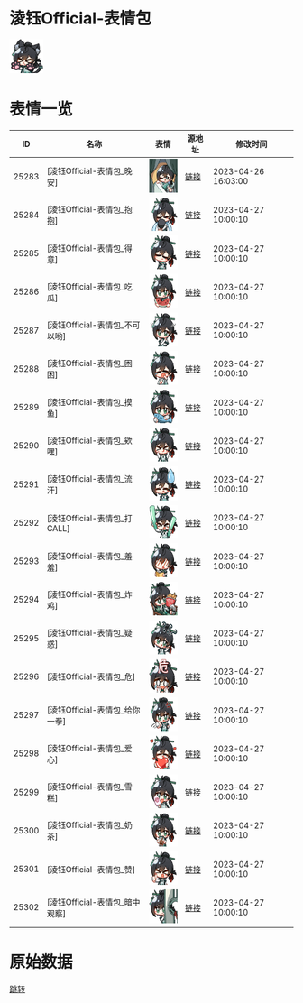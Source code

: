 # 淩钰Official-表情包

<img src="./cover.png" height="60" alt="cover" />

# 表情一览

|ID|名称|表情|源地址|修改时间|
|----|----|----|----|----|
|25283|[淩钰Official-表情包_晚安]|<img src="./pic/025283_%5B淩钰Official-表情包_晚安%5D.png" height="60" alt="晚安"/>|[链接](https://i0.hdslb.com/bfs/garb/6ba0adb4ac8ece2be00126a6667105a8e82b0687.png)|2023-04-26 16:03:00|
|25284|[淩钰Official-表情包_抱抱]|<img src="./pic/025284_%5B淩钰Official-表情包_抱抱%5D.png" height="60" alt="抱抱"/>|[链接](https://i0.hdslb.com/bfs/garb/fd366f027d3bc6dd2edf3b0dff1f27da930bf32b.png)|2023-04-27 10:00:10|
|25285|[淩钰Official-表情包_得意]|<img src="./pic/025285_%5B淩钰Official-表情包_得意%5D.png" height="60" alt="得意"/>|[链接](https://i0.hdslb.com/bfs/garb/9012e78e5b2344c3680c4b654960dcd2112812f2.png)|2023-04-27 10:00:10|
|25286|[淩钰Official-表情包_吃瓜]|<img src="./pic/025286_%5B淩钰Official-表情包_吃瓜%5D.png" height="60" alt="吃瓜"/>|[链接](https://i0.hdslb.com/bfs/garb/7c1a09a7643a7d36659f70158c3ba8f62737e6c6.png)|2023-04-27 10:00:10|
|25287|[淩钰Official-表情包_不可以哟]|<img src="./pic/025287_%5B淩钰Official-表情包_不可以哟%5D.png" height="60" alt="不可以哟"/>|[链接](https://i0.hdslb.com/bfs/garb/0373006a725715d74e3bc041ba88573b8a514ec4.png)|2023-04-27 10:00:10|
|25288|[淩钰Official-表情包_困困]|<img src="./pic/025288_%5B淩钰Official-表情包_困困%5D.png" height="60" alt="困困"/>|[链接](https://i0.hdslb.com/bfs/garb/729688c3c23c730e9beaf60491471f5a1650836d.png)|2023-04-27 10:00:10|
|25289|[淩钰Official-表情包_摸鱼]|<img src="./pic/025289_%5B淩钰Official-表情包_摸鱼%5D.png" height="60" alt="摸鱼"/>|[链接](https://i0.hdslb.com/bfs/garb/426ec69c2a57443360fefbda7bcfb9d1a169ec07.png)|2023-04-27 10:00:10|
|25290|[淩钰Official-表情包_欸嘿]|<img src="./pic/025290_%5B淩钰Official-表情包_欸嘿%5D.png" height="60" alt="欸嘿"/>|[链接](https://i0.hdslb.com/bfs/garb/af8d5a3ac09802bdeef2b0520d9be75284723535.png)|2023-04-27 10:00:10|
|25291|[淩钰Official-表情包_流汗]|<img src="./pic/025291_%5B淩钰Official-表情包_流汗%5D.png" height="60" alt="流汗"/>|[链接](https://i0.hdslb.com/bfs/garb/8ba568cad9a327f6ae83c277faca60ef35f0ef2a.png)|2023-04-27 10:00:10|
|25292|[淩钰Official-表情包_打CALL]|<img src="./pic/025292_%5B淩钰Official-表情包_打CALL%5D.png" height="60" alt="打CALL"/>|[链接](https://i0.hdslb.com/bfs/garb/5d7d3101fe3fc4f1f6b4a9c40ccd12e6af1f5fa3.png)|2023-04-27 10:00:10|
|25293|[淩钰Official-表情包_羞羞]|<img src="./pic/025293_%5B淩钰Official-表情包_羞羞%5D.png" height="60" alt="羞羞"/>|[链接](https://i0.hdslb.com/bfs/garb/270bb6f71e54d7a9f5db63cd8436bcaa97217037.png)|2023-04-27 10:00:10|
|25294|[淩钰Official-表情包_炸鸡]|<img src="./pic/025294_%5B淩钰Official-表情包_炸鸡%5D.png" height="60" alt="炸鸡"/>|[链接](https://i0.hdslb.com/bfs/garb/13e60dc9797c64ec50544c783d59a635c24c2e8e.png)|2023-04-27 10:00:10|
|25295|[淩钰Official-表情包_疑惑]|<img src="./pic/025295_%5B淩钰Official-表情包_疑惑%5D.png" height="60" alt="疑惑"/>|[链接](https://i0.hdslb.com/bfs/garb/43aee0b6df0cbace36b25adaa6ac08578dfd8430.png)|2023-04-27 10:00:10|
|25296|[淩钰Official-表情包_危]|<img src="./pic/025296_%5B淩钰Official-表情包_危%5D.png" height="60" alt="危"/>|[链接](https://i0.hdslb.com/bfs/garb/5072c34218fe34b219fd6c2627bbb5727611b125.png)|2023-04-27 10:00:10|
|25297|[淩钰Official-表情包_给你一拳]|<img src="./pic/025297_%5B淩钰Official-表情包_给你一拳%5D.png" height="60" alt="给你一拳"/>|[链接](https://i0.hdslb.com/bfs/garb/dbf78259f4b4ef817bc3f4c73fe3eb91d20698ec.png)|2023-04-27 10:00:10|
|25298|[淩钰Official-表情包_爱心]|<img src="./pic/025298_%5B淩钰Official-表情包_爱心%5D.png" height="60" alt="爱心"/>|[链接](https://i0.hdslb.com/bfs/garb/07cef744be584bbcf502a8aea5e65c81a702b35f.png)|2023-04-27 10:00:10|
|25299|[淩钰Official-表情包_雪糕]|<img src="./pic/025299_%5B淩钰Official-表情包_雪糕%5D.png" height="60" alt="雪糕"/>|[链接](https://i0.hdslb.com/bfs/garb/953c07cddfab19b536b35d46be3e11356fe7253a.png)|2023-04-27 10:00:10|
|25300|[淩钰Official-表情包_奶茶]|<img src="./pic/025300_%5B淩钰Official-表情包_奶茶%5D.png" height="60" alt="奶茶"/>|[链接](https://i0.hdslb.com/bfs/garb/5377cb27b123c7c86050a0dc78ad694e1cfbf8d3.png)|2023-04-27 10:00:10|
|25301|[淩钰Official-表情包_赞]|<img src="./pic/025301_%5B淩钰Official-表情包_赞%5D.png" height="60" alt="赞"/>|[链接](https://i0.hdslb.com/bfs/garb/4d695e6cdccf6b429880a695a87a910356df6c39.png)|2023-04-27 10:00:10|
|25302|[淩钰Official-表情包_暗中观察]|<img src="./pic/025302_%5B淩钰Official-表情包_暗中观察%5D.png" height="60" alt="暗中观察"/>|[链接](https://i0.hdslb.com/bfs/garb/22324d2082bd19edd9d35e173358d9b08a2eb89b.png)|2023-04-27 10:00:10|

# 原始数据

[跳转](./raw.json)

